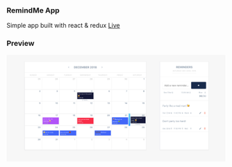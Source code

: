 ### RemindMe App

Simple app built with react & redux
[Live](https://duranhumes.github.io/remindme/)

### Preview

![screen shot](screenshot.png "App Screen Shot")
